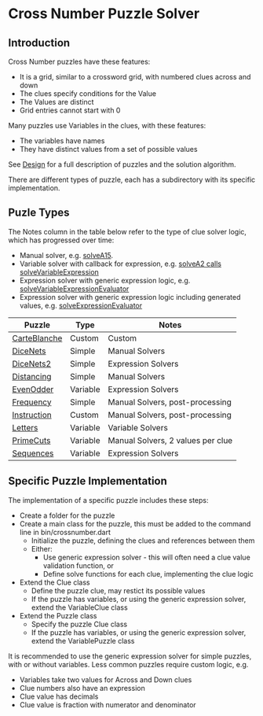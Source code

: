 # Cross Number Puzzle Solver

## Introduction

Cross Number puzzles have these features:

-   It is a grid, similar to a crossword grid, with numbered clues across and down
-   The clues specify conditions for the Value
-   The Values are distinct
-   Grid entries cannot start with 0

Many puzzles use Variables in the clues, with these features:

-   The variables have names
-   They have distinct values from a set of possible values

See [Design](Design.md) for a full description of puzzles and the solution algorithm.

There are different types of puzzle, each has a subdirectory with its specific implementation.


## Puzle Types

The Notes column in the table below refer to the type of clue solver logic, which has progressed over time:
- Manual solver, e.g. [solveA15](lib/primecuts/primecuts.dart).
- Variable solver with callback for expression, e.g. [solveA2 calls solveVariableExpression](lib/sequences/sequences.dart)
- Expression solver with generic expression logic, e.g. [solveVariableExpressionEvaluator](lib/sequences/sequences.dart)
- Expression solver with generic expression logic including generated values, e.g. [solveExpressionEvaluator](lib/dicenets2/dicenets2.dart)
 

| Puzzle | Type | Notes |
|--------|------|-------|
| [CarteBlanche](lib/carteblanche.dart) | Custom | Custom |
| [DiceNets](lib/dicenets/README.md) | Simple | Manual Solvers |
| [DiceNets2](lib/dicenets2/README.md) | Simple | Expression Solvers |
| [Distancing](lib/distancing/README.md) | Simple | Manual Solvers |
| [EvenOdder](lib/evenodder/README.md) | Variable | Expression Solvers |
| [Frequency](lib/frequency/README.md) | Simple | Manual Solvers, post-processing |
| [Instruction](lib/instruction/README.md) | Custom | Manual Solvers, post-processing |
| [Letters](lib/letters/README.md) | Variable | Variable Solvers |
| [PrimeCuts](lib/primecuts/README.md) | Variable | Manual Solvers, 2 values per clue |
| [Sequences](lib/sequences/README.md) | Variable | Expression Solvers |


## Specific Puzzle Implementation

The implementation of a specific puzzle includes these steps:

-   Create a folder for the puzzle
-   Create a main class for the puzzle, this must be added to the command line in bin/crossnumber.dart
    -   Initialize the puzzle, defining the clues and references between them
    -   Either:
         - Use generic expression solver - this will often need a clue value validation function, or 
         - Define solve functions for each clue, implementing the clue logic
-   Extend the Clue class
    -   Define the puzzle clue, may restict its possible values
    -   If the puzzle has variables, or using the generic expression solver, extend the VariableClue class
-   Extend the Puzzle class
    -   Specify the puzzle Clue class
    -   If the puzzle has variables, or using the generic expression solver, extend the VariablePuzzle class

It is recommended to use the generic expression solver for simple puzzles, with or without variables. Less common puzzles require custom logic, e.g. 
- Variables take two values for Across and Down clues
- Clue numbers also have an expression
- Clue value has decimals
- Clue value is fraction with numerator and denominator
